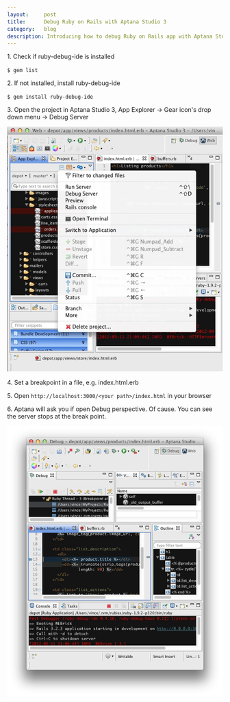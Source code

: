```yaml
---
layout:     post
title:      Debug Ruby on Rails with Aptana Studio 3
category:   blog
description: Introducing how to debug Ruby on Rails app with Aptana Studio 3
---
```


1\. Check if ruby-debug-ide is installed

`$ gem list`

2\. If not installed, install ruby-debug-ide

`$ gem install ruby-debug-ide`

3\. Open the project in Aptana Studio 3, App Explorer -&gt; Gear icon's drop
down menu -&gt; Debug Server  
  
![debug rails with Aptana studio 3](/images/201205/201205112118156002.jpg)  
  
4\. Set a breakpoint in a file, e.g. index.html.erb  

5\. Open `http://localhost:3000/<your path>/index.html` in your browser  

6\. Aptana will ask you if open Debug perspective. Of cause. You can see the
server stops at the break point.  

![201205112119.jpg](/images/201205/201205112120067213.jpg)  
